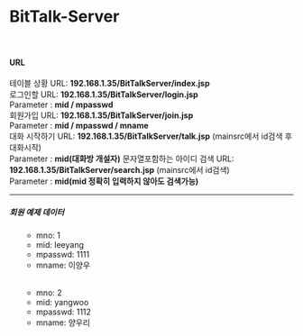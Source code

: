 # BitTalk-Server
<br>
<h4>URL</h4>
테이블 상황 URL: <b>192.168.1.35/BitTalkServer/index.jsp</b><br> 
로그인할 URL: <b>192.168.1.35/BitTalkServer/login.jsp</b><br>
Parameter : <b>mid / mpasswd</b><br>
회원가입 URL: <b>192.168.1.35/BitTalkServer/join.jsp</b><br>
Parameter : <b>mid / mpasswd / mname</b><br>
대화 시작하기 URL: <b>192.168.1.35/BitTalkServer/talk.jsp</b> (mainsrc에서 id검색 후 대화시작)<br>
Parameter : <b>mid(대화방 개설자)</b>
문자열포함하는 아이디 검색 URL: <b>192.168.1.35/BitTalkServer/search.jsp</b> (mainsrc에서 id검색)<br>
Parameter : <b>mid(mid 정확히 입력하지 않아도 검색가능)</b>
<hr>
<h5>회원 예제 데이터</h5>
<ol>
  <ul>
    <li>mno: 1</li>
    <li>mid: leeyang</li>
    <li>mpasswd: 1111</li>
    <li>mname: 이양우</li>
  </ul>
  <br>
  <ul>
    <li>mno: 2</li>
    <li>mid: yangwoo</li>
    <li>mpasswd: 1112</li>
    <li>mname: 양우리</li>
  </ul>
</ol>

